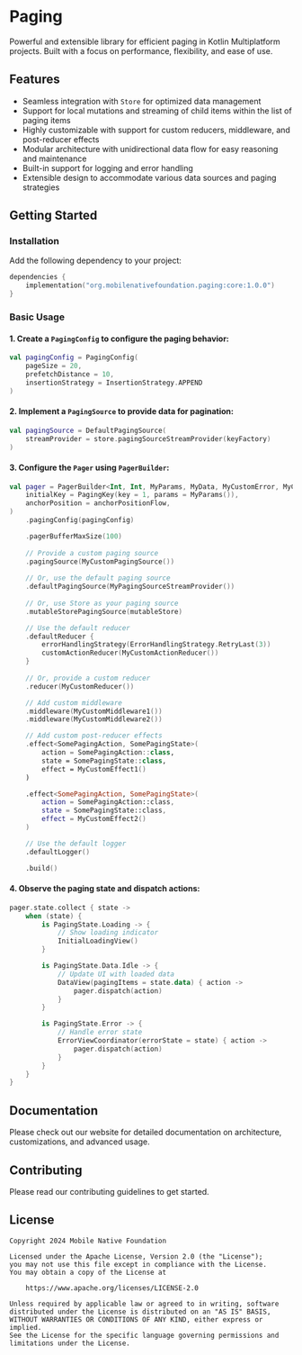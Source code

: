# Paging

Powerful and extensible library for efficient paging in Kotlin Multiplatform projects. Built with a focus on performance, flexibility, and ease of use.

## Features

- Seamless integration with `Store` for optimized data management
- Support for local mutations and streaming of child items within the list of paging items
- Highly customizable with support for custom reducers, middleware, and post-reducer effects
- Modular architecture with unidirectional data flow for easy reasoning and maintenance
- Built-in support for logging and error handling
- Extensible design to accommodate various data sources and paging strategies

## Getting Started

### Installation

Add the following dependency to your project:

```kotlin
dependencies {
    implementation("org.mobilenativefoundation.paging:core:1.0.0")
}
```

### Basic Usage

#### 1. Create a `PagingConfig` to configure the paging behavior:

```kotlin
val pagingConfig = PagingConfig(
    pageSize = 20,
    prefetchDistance = 10,
    insertionStrategy = InsertionStrategy.APPEND
)
```

#### 2. Implement a `PagingSource` to provide data for pagination:

```kotlin
val pagingSource = DefaultPagingSource(
    streamProvider = store.pagingSourceStreamProvider(keyFactory)
)
```

#### 3. Configure the `Pager` using `PagerBuilder`:

```kotlin
val pager = PagerBuilder<Int, Int, MyParams, MyData, MyCustomError, MyCustomAction>(
    initialKey = PagingKey(key = 1, params = MyParams()),
    anchorPosition = anchorPositionFlow,
)
    .pagingConfig(pagingConfig)

    .pagerBufferMaxSize(100)
    
    // Provide a custom paging source
    .pagingSource(MyCustomPagingSource())
    
    // Or, use the default paging source
    .defaultPagingSource(MyPagingSourceStreamProvider())
    
    // Or, use Store as your paging source
    .mutableStorePagingSource(mutableStore)

    // Use the default reducer
    .defaultReducer {
        errorHandlingStrategy(ErrorHandlingStrategy.RetryLast(3))
        customActionReducer(MyCustomActionReducer())
    }
    
    // Or, provide a custom reducer
    .reducer(MyCustomReducer())

    // Add custom middleware
    .middleware(MyCustomMiddleware1())
    .middleware(MyCustomMiddleware2())

    // Add custom post-reducer effects
    .effect<SomePagingAction, SomePagingState>(
        action = SomePagingAction::class,
        state = SomePagingState::class,
        effect = MyCustomEffect1()
    )

    .effect<SomePagingAction, SomePagingState>(
        action = SomePagingAction::class,
        state = SomePagingState::class,
        effect = MyCustomEffect2()
    )

    // Use the default logger
    .defaultLogger()

    .build()
```

#### 4. Observe the paging state and dispatch actions:

```kotlin
pager.state.collect { state ->
    when (state) {
        is PagingState.Loading -> {
            // Show loading indicator
            InitialLoadingView()
        }

        is PagingState.Data.Idle -> {
            // Update UI with loaded data
            DataView(pagingItems = state.data) { action ->
                pager.dispatch(action)
            }
        }

        is PagingState.Error -> {
            // Handle error state
            ErrorViewCoordinator(errorState = state) { action ->
                pager.dispatch(action)
            }
        }
    }
}
```

## Documentation

Please check out our website for detailed documentation on architecture, customizations, and advanced usage.

## Contributing

Please read our contributing guidelines to get started.

## License

```
Copyright 2024 Mobile Native Foundation

Licensed under the Apache License, Version 2.0 (the "License");
you may not use this file except in compliance with the License.
You may obtain a copy of the License at

    https://www.apache.org/licenses/LICENSE-2.0

Unless required by applicable law or agreed to in writing, software
distributed under the License is distributed on an "AS IS" BASIS,
WITHOUT WARRANTIES OR CONDITIONS OF ANY KIND, either express or implied.
See the License for the specific language governing permissions and
limitations under the License.
```